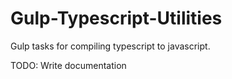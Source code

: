 # Gulp-Typescript-Utilities

Gulp tasks for compiling typescript to javascript.

TODO: Write documentation
